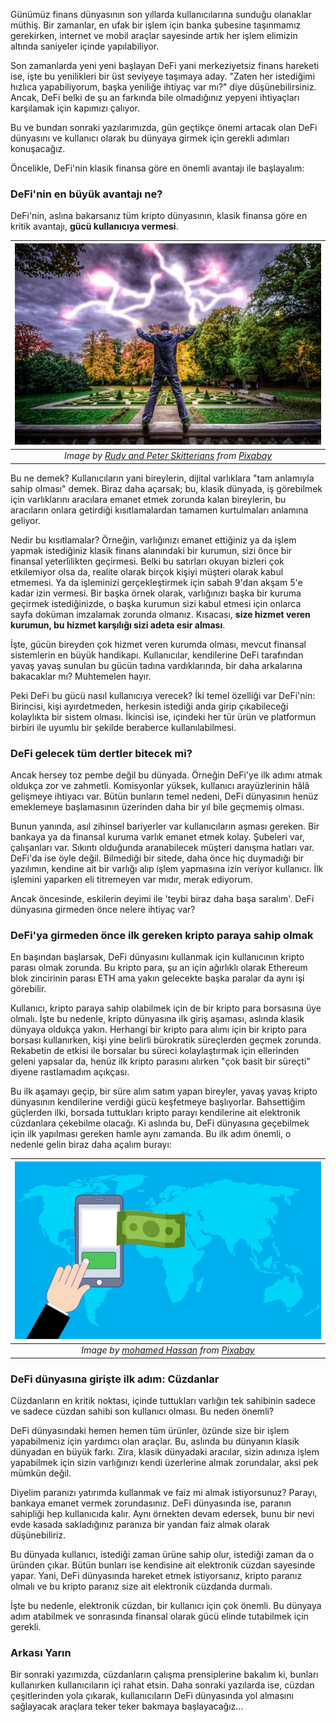 

Günümüz finans dünyasının son yıllarda kullanıcılarına sunduğu olanaklar müthiş. Bir zamanlar, en ufak bir işlem için banka şubesine taşınmamız gerekirken, internet ve mobil araçlar sayesinde artık her işlem elimizin altında saniyeler içinde yapılabiliyor. 

Son zamanlarda yeni yeni başlayan DeFi yani merkeziyetsiz finans hareketi ise, işte bu yenilikleri bir üst seviyeye taşımaya aday. "Zaten her istediğimi hızlıca yapabiliyorum, başka yeniliğe ihtiyaç var mı?" diye düşünebilirsiniz. Ancak, DeFi belki de şu an farkında bile olmadığınız yepyeni ihtiyaçları karşılamak için kapımızı çalıyor. 

Bu ve bundan sonraki yazılarımızda, gün geçtikçe önemi artacak olan DeFi dünyasını ve kullanıcı olarak bu dünyaya girmek için gerekli adımları konuşacağız. 

Öncelikle, DeFi'nin klasik finansa göre en önemli avantajı ile başlayalım: 

### DeFi'nin en büyük avantajı ne?

DeFi'nin, aslına bakarsanız tüm kripto dünyasının, klasik finansa göre en kritik avantajı, **gücü kullanıcıya vermesi**. 

| ![holding_lightning](/assets/man-1069219_640.jpg)|
|:--:| 
| *Image by [Rudy and Peter Skitterians](https://pixabay.com/users/skitterphoto-324082/) from [Pixabay](https://pixabay.com/)*|


Bu ne demek? Kullanıcıların yani bireylerin, dijital varlıklara "tam anlamıyla sahip olması" demek. Biraz daha açarsak; bu, klasik dünyada, iş görebilmek için varlıklarını aracılara emanet etmek zorunda kalan bireylerin, bu aracıların onlara getirdiği kısıtlamalardan tamamen kurtulmaları anlamına geliyor. 

Nedir bu kısıtlamalar? Örneğin, varlığınızı emanet ettiğiniz ya da işlem yapmak istediğiniz klasik finans alanındaki bir kurumun, sizi önce bir finansal yeterlilikten geçirmesi. Belki bu satırları okuyan bizleri çok etkilemiyor olsa da, realite olarak birçok kişiyi müşteri olarak kabul etmemesi. Ya da işleminizi gerçekleştirmek için sabah 9'dan akşam 5'e kadar izin vermesi. Bir başka örnek olarak, varlığınızı başka bir kuruma geçirmek istediğinizde, o başka kurumun sizi kabul etmesi için onlarca sayfa doküman imzalamak zorunda olmanız. Kısacası, **size hizmet veren kurumun, bu hizmet karşılığı sizi adeta esir alması**.

İşte, gücün bireyden çok hizmet veren kurumda olması, mevcut finansal sistemlerin en büyük handikapı. Kullanıcılar, kendilerine DeFi tarafından yavaş yavaş sunulan bu gücün tadına vardıklarında, bir daha arkalarına bakacaklar mı? Muhtemelen hayır. 

Peki DeFi bu gücü nasıl kullanıcıya verecek? İki temel özelliği var DeFi'nin: Birincisi, kişi ayırdetmeden, herkesin istediği anda girip çıkabileceği kolaylıkta bir sistem olması. İkincisi ise, içindeki her tür ürün ve platformun birbiri ile uyumlu bir şekilde beraberce kullanılabilmesi.  

### DeFi gelecek tüm dertler bitecek mi?

Ancak hersey toz pembe değil bu dünyada.  Örneğin DeFi'ye ilk adımı atmak oldukça zor ve zahmetli. Komisyonlar yüksek, kullanıcı arayüzlerinin hâlâ gelişmeye ihtiyacı var.  Bütün bunların temel nedeni, DeFi dünyasının henüz emeklemeye başlamasının üzerinden daha bir yıl bile geçmemiş olması. 

Bunun yanında, asıl zihinsel bariyerler var kullanıcıların aşması gereken. Bir bankaya ya da finansal kuruma varlık emanet etmek kolay. Şubeleri var, çalışanları var. Sıkıntı olduğunda aranabilecek müşteri danışma hatları var. DeFi'da ise öyle değil. Bilmediği bir sitede, daha önce hiç duymadığı bir yazılımın, kendine ait bir varlığı alıp işlem yapmasına izin veriyor kullanıcı. İlk işlemini yaparken eli titremeyen var mıdır, merak ediyorum. 

Ancak öncesinde, eskilerin deyimi ile 'teybi biraz daha başa saralım'. DeFi dünyasına girmeden önce nelere ihtiyaç var?

### DeFi'ya girmeden önce ilk gereken kripto paraya sahip olmak

En başından başlarsak, DeFi dünyasını kullanmak için kullanıcının kripto parası olmak zorunda. Bu kripto para, şu an için ağırlıklı olarak Ethereum blok zincirinin parası ETH ama yakın gelecekte başka paralar da aynı işi görebilir. 

Kullanıcı, kripto paraya sahip olabilmek için de bir kripto para borsasına üye olmalı. İşte bu nedenle, kripto dünyasına ilk giriş aşaması, aslında klasik dünyaya oldukça yakın. Herhangi bir kripto para alımı için bir kripto para borsası kullanırken, kişi yine belirli bürokratik süreçlerden geçmek zorunda. Rekabetin de etkisi ile borsalar bu süreci kolaylaştırmak için ellerinden geleni yapsalar da, henüz ilk kripto parasını alırken "çok basit bir süreçti" diyene rastlamadım açıkçası. 

Bu ilk aşamayı geçip, bir süre alım satım yapan bireyler, yavaş yavaş kripto dünyasının kendilerine verdiği gücü keşfetmeye başlıyorlar. Bahsettiğim güçlerden ilki, borsada tuttukları kripto parayı kendilerine ait elektronik cüzdanlara çekebilme olacağı. Ki aslında bu, DeFi dünyasına geçebilmek için ilk yapılması gereken hamle aynı zamanda. Bu ilk adım önemli, o nedenle gelin biraz daha açalım burayı: 

| ![e-wallet](/assets/e-wallet-3958918_640.jpg)|
|:--:| 
| *Image by [mohamed Hassan](https://pixabay.com/users/mohamed_hassan-5229782/) from [Pixabay](https://pixabay.com/)*|

### DeFi dünyasına girişte ilk adım:  Cüzdanlar

Cüzdanların en kritik noktası, içinde tuttukları varlığın tek sahibinin sadece ve sadece cüzdan sahibi son kullanıcı olması. Bu neden önemli?

DeFi dünyasındaki hemen hemen tüm ürünler, özünde size bir işlem yapabilmeniz için yardımcı olan araçlar. Bu, aslında bu dünyanın klasik dünyadan en büyük farkı. Zira, klasik dünyadaki aracılar, sizin adınıza işlem yapabilmek için sizin varlığınızı kendi üzerlerine almak zorundalar, aksi pek mümkün değil. 

Diyelim paranızı yatırımda kullanmak ve faiz mi almak istiyorsunuz? Parayı, bankaya emanet vermek zorundasınız. DeFi dünyasında ise, paranın sahipliği hep kullanıcıda kalır.  Aynı örnekten devam edersek, bunu bir nevi evde kasada sakladığınız paranıza bir yandan faiz almak olarak düşünebiliriz. 

Bu dünyada kullanıcı, istediği zaman ürüne sahip olur, istediği zaman da o üründen çıkar. Bütün bunları ise kendisine ait elektronik cüzdan sayesinde yapar.  Yani, DeFi dünyasında hareket etmek istiyorsanız, kripto paranız olmalı ve bu kripto paranız size ait elektronik cüzdanda durmalı. 

İşte bu nedenle, elektronik cüzdan, bir kullanıcı için çok önemli. Bu dünyaya adım atabilmek ve sonrasında finansal olarak gücü elinde tutabilmek için gerekli. 

### Arkası Yarın
Bir sonraki yazımızda, cüzdanların çalışma prensiplerine bakalım ki, bunları kullanırken kullanıcıların içi rahat etsin. Daha sonraki yazılarda ise, cüzdan çeşitlerinden yola çıkarak, kullanıcıların DeFi dünyasında yol almasını sağlayacak araçlara teker teker bakmaya başlayacağız...
